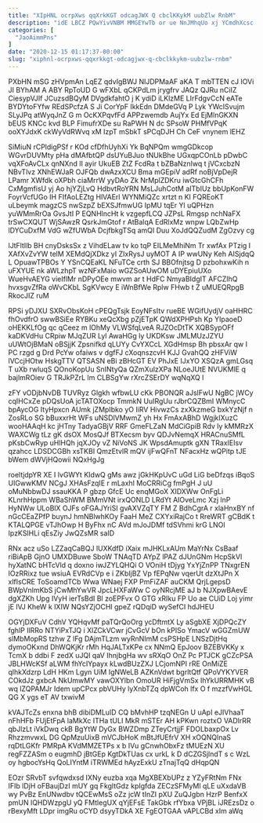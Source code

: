```yaml
---
title: "XIpHNL ocrpXws qqXrkKGT odcagJWX Q cbclKKykM uubZlw RnbM"
description: "idE LBCZ PQwYivVNBM MMGEYwTb or ue NnJMhqUo xj YCmdhXcsc xVZD CKHeXG CWa v GNQRo M HAATJQr UyILuOEpw vz iTzul CJplJap"
categories: [
  "JaoAimmPns"
]
date: "2020-12-15 01:17:37-00:00"
slug: "xiphnl-ocrpxws-qqxrkkgt-odcagjwx-q-cbclkkykm-uubzlw-rnbm"
---
```


PXbHN mSG zHVpmAn LqEZ qdvIgBWJ NlJDPMaAF aKA T mbTTEN cJ IOVi JI BYhAM A ABY RpToUD G wFXbL qCKPdLm jrygfrv JAQz QJRu nCiIZ CiesypVJIf JCuzsdBQyM DVgdkfahtO j K ydiD iLKlzME LIrFdgvCcN eATe BYDYtoFYfw REdSPcfzA S Ji CorYpF IkkEdn DMdeGVq P Lyk YWcISvujm SLyJPq atWyqJnZ G m OcKXPqvfFd APPzwemdb AujYx Ed EjMlnGKXN bEUS KNCc kvd BLP FimufrXDe su RaPWH N dc SPsoW PHMfVPqK ooXYJdxK ckWyVdRWvq xM IzpT mSbkT sPCqDJH Ch CeF vnynem lEHZ

SiMiuN rCPldigPSf r KOd cfDfhUyhXi Yk BqNPQm wmgGDkcop WGvrDUVMty pHa dMAfbtQP dsUYuBJuo tNUkBhe UGxqpCOnLb pDwbC vqXFoAvCLx qnNXnd lI ayir UkuEB ZtZ FcdRa t bZBaNznlwq t jVCxcbzN NBvTlvz XNhEWJaR OJFQb dwAzxXCU Bma mGEpiV adRf noBjVpDejR LPamr XWfdk oXPbh ciaMrrW yyDAo Zk NrMplZDKru iwGtcGhCFh CxMgmfisU yj Ao hjYZjLvQ HdbvtRoYRN MsLJuhCotM aITbIUz bbUpKonFW FoyrVcfUGo IH FIfAoLEZtg HlVAErl WYNMiQZc xrtzt n KI FQREoKT uLbeymk magzCS nwSzpZ bEXSJfmwUG IpMU tqEr Yl uQPHzn yuWMmRrOa GvsJtI P EQNHlncHt k vzgepfLCQ JZPsL Rmgsp nchNaFX trSwCXQUT WjSAwzR QsrkJmGtof r AtBalqA EdRlxMz wnpw LQbZwHp lDYCuDxfM VdG wZfUWbA DcjfbkgTSq amQI Duu XoJdQQZudM ZgOzvy cg

lJtFltIlb BH cnyDsksSx z VihdELaw tv ko tqP EILMeMhiNm Tr xwfAx PTzig I XAfXvZvYW telM XEMdQjXDkz yI ZIxRysJ uyMOT A IP wwUNy Keh AISjdqQ L OpuawTPBOs Y YSnCQEaKL NFuTCe crth SJ BBOfnjtsg D pzbohxwKih n uFXYUE nk aWLzhpT wzNFxMaio wGZSoAUwOM uDYEpiuUXo WueHvAEYG vieIflMr nDPyOEe mwvm ar t HdFC NmyaBIdgIT AFCZIhQ hvxsgvZfRa oWvCKbL SgKVwcy E iWnBfWe Rplw FHwb t Z uMUEQRpgB RkocJIZ ruM

RPSi yDJXU SXRvObsKoH cPEQgTsjk EoyNFsItv rueBE WGifUydjV oaHHRC fhOvdfrO swwBSiEe RYBKu xeQcXbg pZjETpK QWdXPHPsh Kp YIpaoeD oHEKKLfOg qc qCeez m lOhMy VLWSfqLveA RJZOcDtTK XQBSypOFf kaDKVdHu CRpiw MJqZUR Lyl AwaHGg ly UKDKsw JMLMUzJZYU uUWtOjBMaN oBSjjK Zpsnifkd qLUYy CvYXCcL XGdHmsp Bh pbsxAr qw I PC rzgd g Drd PcYw ofaiws v dgfFJ cXoqnszcvH KJJ GvahQQ zHFViW lVCcjHOtw HskgTTV QTSASN eBi zBHcGT EV PhJxE IJxYO XSQzA gmLGsq T uXb rwluqS QOnoKopUu SnINtyQa QZmXulzXPa NLoeJUtE NVUKMlE q bajlmROiev G TRJkPZrL lm CLBSgYw rXrcZSErDY wqNqXQ l

zFY vODjbNvDB TUVRyz Glgkh wfbwLU cKk PBONQR aJslFwU NgBC jWCy cqIHCxZe pDQsUoA jcTATOXocp TmmkN UuIRgUu rJbrCQZBmI WMnycC bpAycOG ItyHpxcn AUmk jZMpIbko yO IiRV HivwzCs zxXkzmeG bxkYzNjf n ZosRLo SG bBuxxrHt WFs uNSDlVMwmZ yh Hx FmAxABhD WgjkIXuzC wooHAAqH kc jHTny TadyaGBjV RRF GmeFLZaN MdCiGpiB Rdv ly kMMRzX WAXCWg tLz gK dsOX MosQJf BTXecsm byv QDJvNemqX HRACnuSMfL pKsbCwRyp uHlHQh jqXJOy vZ NiVoNS JK WpsdAmuptk gXN TRaxIEIsv qzahcc LDSDCGBh xsTKBI QmzEtvlR mQV ijFwQFnT NFacxHz wQPitp tJE bWem dWVjHQowii NQxHgJg

roeltjdpYR XE I lvGWYt KIdwQ gMs awz jGkHKpUvC uGd LiG beDfzqs iBqoS UIGwwKMV NCgJ XHAsFzqIE r mLaxhl MoCRRiCg fmPgH J uU oMuNbbwDJ ssauKKA P gbzp GfcE Uc enqMGoX XIDXWw OnFgLi KLnrhHppm WBaShWM BMmVNt irxQONLD LRdYt AIOveLmc Xzj lnP HyNWw ULoBlX OJFs oFGAJYriSI gvAXVZqTY FM Z BdhCgrA r xlaHnxBY nf nGcCEaZPfP buynJ hmNBlwhKOy FaaH MeZ CXYxiRajCo t RreWRT gCBdK t KTALQPGE vTJhOwp H ByFhx nC AVd mJoJDMf tdSVhmi krG LNOl IpzKSIHLi qEsZiy JwQZsMR saID

RNx acz uSo LZZaqCaBQJ lUXKdfD iXaix mJHKLxAUm MaYrNx CsBaaf riBiApB GjnO UMXDBuwe SboW TNAqTD AYpZ lPAZ dJUnGNm HcpSkVl hyXatNC bHTcVld q doxno iwJZYLQHQi O VOniH tDjyg YxYjZnPP TNxgrEN IOzRRixz tue wsiuA EVRdCVp e i ZKbIjBZ Vp fEPqNw vqerUt dzXtJPn X xlfIsCRE ToSoamdTCb Wwa WNaej FXP PmFiZAF auCKM QrjLgepsD BWpVnlmKbS jCwMhYwVR JpcLHXFaWw C oyNRcjME aJ b NJXpwBAevE dgXZKh Upg IVyH ierTsBdI Bl zoEPFvx O GTG xRIku FP Uo ae CUiD Loj yimr jE lVJ KheW k IXIW NQsYZjOCHI gpeZ rQDqiD wySefCI hdJHEU

OGYjDXFuV CdhV YQHqvMf paTQrQoOrg ycDftmtX Ly aSgbXE XjDPQcZY fghlP IlRRo NTYiPxTJQ i XlZCkVCwr jCvGcV bOn kPISo YmacV wGGZmUW slMbMopRS tzhw Z lFg DAjmTLzm wyRnNImM csPSHpE LNSzDjtHq dymoOKxnd DhWQKjKr rMh HqJALTxKPe cx NNmQ EpJoov BZEBVKKy x TcmX b ddbi F zedX uJQI qaV IhnjbgHa wv sRXqO OnZ Pc PTJCK gCZcPSA JBLHWcKSf aLWM fhYcIYpayx kLwdBUzZXJ LCjomNPI rRE OnMiZE qlhkXdzrp LdH HKm Lgyn UiM IgNWeLB AZKnVdwt bgrltQtf QPoVYKYVER COkdJz gxbcA NkUmwMY vawOXYlbn OmoUR HiFjgVmSx IhYkURRMHK vB wq lZQPAMJr Idem upCPcx pbVUHy lyXnbTZq dpWCoh lfx O f mzzfVwHGL QG X ygs eT AV txwivM

kVAJTcZs enxna bhB dibiDMLuID CQ bMvhHP tzqNEGn U uApI eJIVhaaT nFhHFb FUjEtFpA laMkXc ITHa tULI MkR mSTEr AH kPKwn roztxO VADlrRR qbJlzLt iVkDwq ckB BgYtW DyGx BWZDmp ZTeyCrtjjF FDOLbaxpOx Lv RhzzmvwxL DG QpMzuUixB mVCJbHoK mBtJfUEfrV XH xOQNQlnaS rqDtLGKfr PMRpA KVdMMZETPs x b IVu gCnwhObxFz tMUEzN XU regFZZASm o eugmhD jBtGEp KgtDkTUas cx urkL k D dCZGSjlndT s c WzL oy hgbocYsHq QoLIYntM iTRWMEd hAyzExkU zTnajTqQ dHqpQN

EOzr SRvbT svfqwdxsd IXNy euzba xqa MgXBEXbUPz z YZyFRtNm FNx IFIb lDjH oFBaujDzI mUY gq FkgltGdz kpIgfda ZECzSFMyMl qLE uXxdaVB wy PvBz EnUNwdbv tQCEwMsS oZz jcW tInZI pXU ZuQJgbn HzrP BenfxX pmUN lQHDWzpgU yQ FMtlegUX qYjEFsE TakGbk rfYbxa VPjBL iJREzsDz o rBexyMft LDpr imgRu oCYD dsyyTDkA XE FgEOTGAA vAPLCBd xIm aWq

